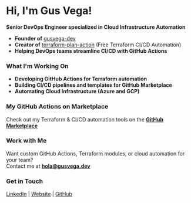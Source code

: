 <!--
**gusvega/gusvega** is a ✨ _special_ ✨ repository because its `README.md` (this file) appears on your GitHub profile.

Here are some ideas to get you started:

- 🔭 I’m currently working on ...
- 🌱 I’m currently learning ...
- 👯 I’m looking to collaborate on ...
- 🤔 I’m looking for help with ...
- 💬 Ask me about ...
- 📫 How to reach me: ...
- 😄 Pronouns: ...
- ⚡ Fun fact: ... 
-->

# Hi, I'm Gus Vega!  
**Senior DevOps Engineer specialized in Cloud Infrastructure Automation**

-  **Founder of** [gusvega-dev](https://github.com/gusvega-dev)  
-  **Creator of** [terraform-plan-action](https://github.com/gusvega-dev/terraform-plan-action) (Free Terraform CI/CD Automation)  
-  **Helping DevOps teams streamline CI/CD with GitHub Actions**  

###  What I'm Working On
- **Developing GitHub Actions for Terraform automation**
- **Building CI/CD pipelines and templates for GitHub Marketplace**
- **Automating Cloud Infrastructure (Azure and GCP)**

###  My GitHub Actions on Marketplace  
Check out my Terraform & CI/CD automation tools on the **[GitHub Marketplace](https://github.com/marketplace?query=gusvega)**

###  Work with Me
Want custom GitHub Actions, Terraform modules, or cloud automation for your team?  
 Contact me at **hola@gusvega.dev**  

###  Get in Touch
[LinkedIn](https://www.linkedin.com/in/gusvega/) | [Website](https://gusvega.dev) | [GitHub](https://github.com/gusvega)


